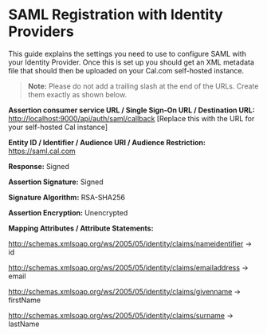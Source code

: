 # SAML Registration with Identity Providers

This guide explains the settings you need to use to configure SAML with your Identity Provider. Once this is set up you should get an XML metadata file that should then be uploaded on your Cal.com self-hosted instance.

> **Note:** Please do not add a trailing slash at the end of the URLs. Create them exactly as shown below.

**Assertion consumer service URL / Single Sign-On URL / Destination URL:** [http://localhost:9000/api/auth/saml/callback](http://localhost:9000/api/auth/saml/callback) [Replace this with the URL for your self-hosted Cal instance]

**Entity ID / Identifier / Audience URI / Audience Restriction:** https://saml.cal.com

**Response:** Signed

**Assertion Signature:** Signed

**Signature Algorithm:** RSA-SHA256

**Assertion Encryption:** Unencrypted

**Mapping Attributes / Attribute Statements:**

http://schemas.xmlsoap.org/ws/2005/05/identity/claims/nameidentifier -> id

http://schemas.xmlsoap.org/ws/2005/05/identity/claims/emailaddress -> email

http://schemas.xmlsoap.org/ws/2005/05/identity/claims/givenname -> firstName

http://schemas.xmlsoap.org/ws/2005/05/identity/claims/surname -> lastName
